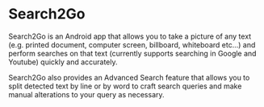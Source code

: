 # Search2Go

Search2Go is an Android app that allows you to take a picture of any text (e.g. printed document, computer screen, billboard, 
whiteboard etc...) and perform searches on that text (currently supports searching in Google and Youtube) quickly and accurately.

Search2Go also provides an Advanced Search feature that allows you to split detected text by line or by word to craft search queries
and make manual alterations to your query as necessary.
